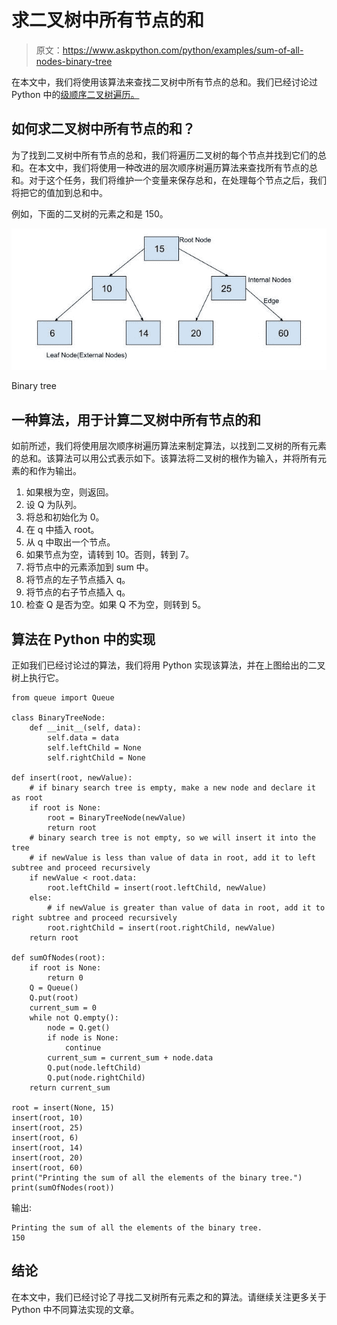 # 求二叉树中所有节点的和

> 原文：<https://www.askpython.com/python/examples/sum-of-all-nodes-binary-tree>

在本文中，我们将使用该算法来查找二叉树中所有节点的总和。我们已经讨论过 Python 中的[级顺序二叉树遍历。](https://www.askpython.com/python/examples/level-order-binary-tree)

## 如何求二叉树中所有节点的和？

为了找到二叉树中所有节点的总和，我们将遍历二叉树的每个节点并找到它们的总和。在本文中，我们将使用一种改进的层次顺序树遍历算法来查找所有节点的总和。对于这个任务，我们将维护一个变量来保存总和，在处理每个节点之后，我们将把它的值加到总和中。

例如，下面的二叉树的元素之和是 150。

![Askpython](img/dff3c2eff5a4472b438a8d43bc3f5a6f.png)

Binary tree

## 一种算法，用于计算二叉树中所有节点的和

如前所述，我们将使用层次顺序树遍历算法来制定算法，以找到二叉树的所有元素的总和。该算法可以用公式表示如下。该算法将二叉树的根作为输入，并将所有元素的和作为输出。

1.  如果根为空，则返回。
2.  设 Q 为队列。
3.  将总和初始化为 0。
4.  在 q 中插入 root。
5.  从 q 中取出一个节点。
6.  如果节点为空，请转到 10。否则，转到 7。
7.  将节点中的元素添加到 sum 中。
8.  将节点的左子节点插入 q。
9.  将节点的右子节点插入 q。
10.  检查 Q 是否为空。如果 Q 不为空，则转到 5。

## 算法在 Python 中的实现

正如我们已经讨论过的算法，我们将用 Python 实现该算法，并在上图给出的二叉树上执行它。

```
from queue import Queue

class BinaryTreeNode:
    def __init__(self, data):
        self.data = data
        self.leftChild = None
        self.rightChild = None

def insert(root, newValue):
    # if binary search tree is empty, make a new node and declare it as root
    if root is None:
        root = BinaryTreeNode(newValue)
        return root
    # binary search tree is not empty, so we will insert it into the tree
    # if newValue is less than value of data in root, add it to left subtree and proceed recursively
    if newValue < root.data:
        root.leftChild = insert(root.leftChild, newValue)
    else:
        # if newValue is greater than value of data in root, add it to right subtree and proceed recursively
        root.rightChild = insert(root.rightChild, newValue)
    return root

def sumOfNodes(root):
    if root is None:
        return 0
    Q = Queue()
    Q.put(root)
    current_sum = 0
    while not Q.empty():
        node = Q.get()
        if node is None:
            continue
        current_sum = current_sum + node.data
        Q.put(node.leftChild)
        Q.put(node.rightChild)
    return current_sum

root = insert(None, 15)
insert(root, 10)
insert(root, 25)
insert(root, 6)
insert(root, 14)
insert(root, 20)
insert(root, 60)
print("Printing the sum of all the elements of the binary tree.")
print(sumOfNodes(root))

```

输出:

```
Printing the sum of all the elements of the binary tree.
150

```

## 结论

在本文中，我们已经讨论了寻找二叉树所有元素之和的算法。请继续关注更多关于 Python 中不同算法实现的文章。